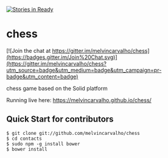 [![Stories in Ready](https://badge.waffle.io/melvincarvalho/chess.png?label=ready&title=Ready)](https://waffle.io/melvincarvalho/chess)
# chess

[![Join the chat at https://gitter.im/melvincarvalho/chess](https://badges.gitter.im/Join%20Chat.svg)](https://gitter.im/melvincarvalho/chess?utm_source=badge&utm_medium=badge&utm_campaign=pr-badge&utm_content=badge)

chess game based on the Solid platform

Running live here: https://melvincarvalho.github.io/chess/

Quick Start for contributors
----------------------------

```
$ git clone git://github.com/melvincarvalho/chess
$ cd contacts
$ sudo npm -g install bower
$ bower install
```
